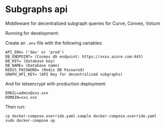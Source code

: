 # Subgraphs api

Middleware for decentralized subgraph queries for Curve, Convex, Votium


Running for development:

Create an `.env` file with the following variables:

```
API_ENV= ('dev' or 'prod')
DB_ENDPOINT= (Cosmos db endpoint: https://xxxx.azure.com:443)
DB_KEY= (Database key)
DB_NAME= (Database name)
REDIS_PASSWORD= (Redis DB Passwrod)
GRAPH_API_KEY= (API Key for decentralized subgraphs)
```

And for letsencrypt with production deployment:

```
EMAIL=admin@xxx.xxx
DOMAIN=xxx.xxx
```

Then run:

```
cp docker-compose.override.yaml.sample docker-compose.override.yaml
sudo docker-compose up
```
